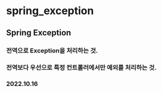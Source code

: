 # spring_exception

## Spring Exception
### 전역으로 Exception을 처리하는 것.
### 전역보다 우선으로 특정 컨트롤러에서만 예외를 처리하는 것.

### 2022.10.16
